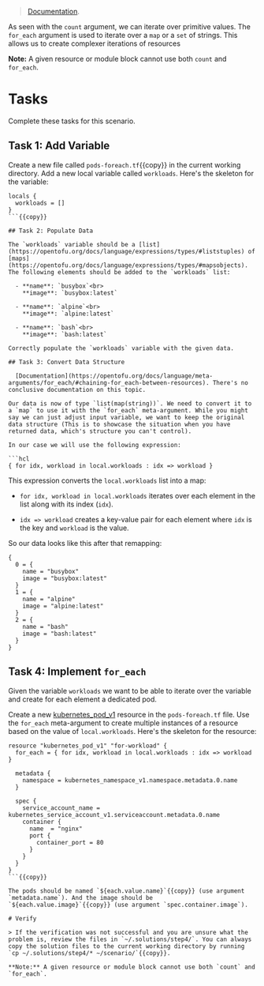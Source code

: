 > [Documentation](https://opentofu.org/docs/language/meta-arguments/for_each/).

As seen with the `count` argument, we can iterate over primitive values. The `for_each` argument is used to iterate over a `map` or a `set` of strings. This allows us to create complexer iterations of resources

**Note:** A given resource or module block cannot use both `count` and `for_each`.

# Tasks

Complete these tasks for this scenario. 

## Task 1: Add Variable

Create a new file called `pods-foreach.tf`{{copy}} in the current working directory. Add a new local variable called `workloads`. Here's the skeleton for the variable:

```shell
locals {
  workloads = []
}
```{{copy}}

## Task 2: Populate Data

The `workloads` variable should be a [list](https://opentofu.org/docs/language/expressions/types/#liststuples) of [maps](https://opentofu.org/docs/language/expressions/types/#mapsobjects). The following elements should be added to the `workloads` list:

  - **name**: `busybox`<br>
    **image**: `busybox:latest`

  - **name**: `alpine`<br>
    **image**: `alpine:latest`

  - **name**: `bash`<br>
    **image**: `bash:latest`
    
Correctly populate the `workloads` variable with the given data.

## Task 3: Convert Data Structure

  [Documentation](https://opentofu.org/docs/language/meta-arguments/for_each/#chaining-for_each-between-resources). There's no conclusive documentation on this topic.

Our data is now of type `list(map(string))`. We need to convert it to a `map` to use it with the `for_each` meta-argument. While you might say we can just adjust input variable, we want to keep the original data structure (This is to showcase the situation when you have returned data, which's structure you can't control).

In our case we will use the following expression:

```hcl
{ for idx, workload in local.workloads : idx => workload }
```

This expression converts the `local.workloads` list into a map:

* `for idx, workload in local.workloads` iterates over each element in the list along with its index (`idx`).

* `idx => workload` creates a key-value pair for each element where `idx` is the key and `workload` is the value. 

So our data looks like this after that remapping:

```shell
{
  0 = {
    name = "busybox"
    image = "busybox:latest"
  }
  1 = {
    name = "alpine"
    image = "alpine:latest"
  }
  2 = {
    name = "bash"
    image = "bash:latest"
  }
}
```

## Task 4: Implement `for_each`

Given the variable `workloads` we want to be able to iterate over the variable and create for each element a dedicated pod.

Create a new [kubernetes_pod_v1](https://registry.terraform.io/providers/hashicorp/kubernetes/latest/docs/resources/pod_v1) resource in the `pods-foreach.tf` file. Use the `for_each` meta-argument to create multiple instances of a resource based on the value of `local.workloads`. Here's the skeleton for the resource:

```hcl
resource "kubernetes_pod_v1" "for-workload" {
  for_each = { for idx, workload in local.workloads : idx => workload }

  metadata {
    namespace = kubernetes_namespace_v1.namespace.metadata.0.name
  }

  spec {
    service_account_name = kubernetes_service_account_v1.serviceaccount.metadata.0.name
    container {
      name  = "nginx"
      port {
        container_port = 80
      }
    }
  }
}
```{{copy}}

The pods should be named `${each.value.name}`{{copy}} (use argument `metadata.name`). And the image should be `${each.value.image}`{{copy}} (use argument `spec.container.image`).

# Verify

> If the verification was not successful and you are unsure what the problem is, review the files in `~/.solutions/step4/`. You can always copy the solution files to the current working directory by running `cp ~/.solutions/step4/* ~/scenario/`{{copy}}.

**Note:** A given resource or module block cannot use both `count` and `for_each`.

